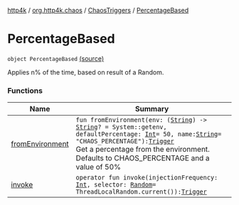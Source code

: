 [http4k](../../../index.md) / [org.http4k.chaos](../../index.md) / [ChaosTriggers](../index.md) / [PercentageBased](./index.md)

# PercentageBased

`object PercentageBased` [(source)](https://github.com/http4k/http4k/blob/master/http4k-testing-chaos/src/main/kotlin/org/http4k/chaos/ChaosTriggers.kt#L71)

Applies n% of the time, based on result of a Random.

### Functions

| Name | Summary |
|---|---|
| [fromEnvironment](from-environment.md) | `fun fromEnvironment(env: (`[`String`](https://kotlinlang.org/api/latest/jvm/stdlib/kotlin/-string/index.html)`) -> `[`String`](https://kotlinlang.org/api/latest/jvm/stdlib/kotlin/-string/index.html)`? = System::getenv, defaultPercentage: `[`Int`](https://kotlinlang.org/api/latest/jvm/stdlib/kotlin/-int/index.html)` = 50, name: `[`String`](https://kotlinlang.org/api/latest/jvm/stdlib/kotlin/-string/index.html)` = "CHAOS_PERCENTAGE"): `[`Trigger`](../../-trigger.md)<br>Get a percentage from the environment. Defaults to CHAOS_PERCENTAGE and a value of 50% |
| [invoke](invoke.md) | `operator fun invoke(injectionFrequency: `[`Int`](https://kotlinlang.org/api/latest/jvm/stdlib/kotlin/-int/index.html)`, selector: `[`Random`](http://docs.oracle.com/javase/6/docs/api/java/util/Random.html)` = ThreadLocalRandom.current()): `[`Trigger`](../../-trigger.md) |
